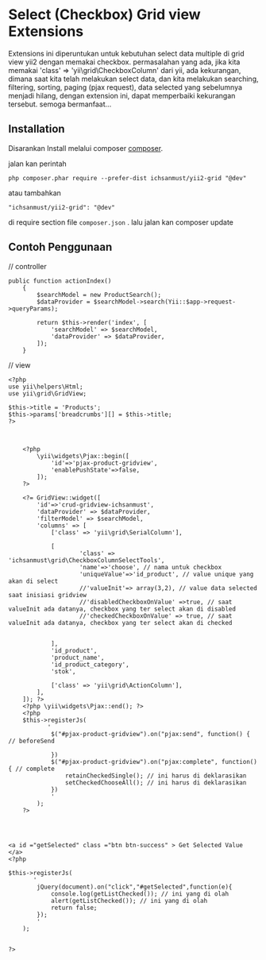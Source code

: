 Select (Checkbox) Grid view Extensions
===============
Extensions ini diperuntukan untuk kebutuhan select data multiple di grid view yii2 dengan memakai checkbox.
permasalahan yang ada, jika kita memakai 'class' => 'yii\grid\CheckboxColumn' dari yii, ada kekurangan,
dimana saat kita telah melakukan select data, dan kita melakukan searching, filtering, sorting, paging (pjax request), 
data selected yang sebelumnya menjadi hilang, dengan extension ini, dapat memperbaiki kekurangan tersebut.
semoga bermanfaat...

Installation
------------

Disarankan Install melalui composer [composer](http://getcomposer.org/download/).

jalan kan perintah

```
php composer.phar require --prefer-dist ichsanmust/yii2-grid "@dev"
```

atau tambahkan

```
"ichsanmust/yii2-grid": "@dev"
```

di require section file `composer.json` . lalu jalan kan composer update

Contoh Penggunaan 
------------

// controller 
```
public function actionIndex()
    {
        $searchModel = new ProductSearch();
        $dataProvider = $searchModel->search(Yii::$app->request->queryParams);

        return $this->render('index', [
            'searchModel' => $searchModel,
            'dataProvider' => $dataProvider,
        ]);
    }
```

// view 
```
<?php
use yii\helpers\Html;
use yii\grid\GridView;

$this->title = 'Products';
$this->params['breadcrumbs'][] = $this->title;
?>



	<?php
		\yii\widgets\Pjax::begin([
			'id'=>'pjax-product-gridview',
			'enablePushState'=>false,
		]); 
	?>
	
    <?= GridView::widget([
		'id'=>'crud-gridview-ichsanmust',
        'dataProvider' => $dataProvider,
        'filterModel' => $searchModel,
        'columns' => [
            ['class' => 'yii\grid\SerialColumn'],

			[   
					'class' => 'ichsanmust\grid\CheckboxColumnSelectTools', 
					'name'=>'choose', // nama untuk checkbox
					'uniqueValue'=>'id_product', // value unique yang akan di select
					//'valueInit'=> array(3,2), // value data selected saat inisiasi gridview
					//'disabledCheckboxOnValue' =>true, // saat valueInit ada datanya, checkbox yang ter select akan di disabled
					//'checkedCheckboxOnValue' => true, // saat valueInit ada datanya, checkbox yang ter select akan di checked
						
					
			],
            'id_product',
            'product_name',
            'id_product_category',
            'stok',
			
            ['class' => 'yii\grid\ActionColumn'],
        ],
    ]); ?>
	<?php \yii\widgets\Pjax::end(); ?>
	<?php
	$this->registerJs(
		   '
			$("#pjax-product-gridview").on("pjax:send", function() { // beforeSend
						
			})
			$("#pjax-product-gridview").on("pjax:complete", function() { // complete
				retainCheckedSingle(); // ini harus di deklarasikan 
				setCheckedChooseAll(); // ini harus di deklarasikan 
			})
			'
		);
	?>
				
				
				

<a id ="getSelected" class ="btn btn-success" > Get Selected Value </a>
<?php

$this->registerJs(
	   '
		jQuery(document).on("click","#getSelected",function(e){
			console.log(getListChecked()); // ini yang di olah
			alert(getListChecked()); // ini yang di olah
			return false;
		});
		'
	);


?>
```



